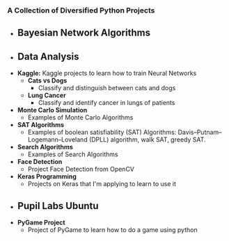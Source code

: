 ###  A Collection of Diversified Python Projects 

- **Bayesian Network Algorithms**
  - 
- **Data Analysis**
  - 
- **Kaggle:**
  Kaggle projects to learn how to train Neural Networks
  - **Cats vs Dogs**
    - Classify and distinguish between cats and dogs
  - **Lung Cancer**
    - Classify and identify cancer in lungs of patients
- **Monte Carlo Simulation**
  - Examples of Monte Carlo Algorithms
- **SAT Algorithms**
  - Examples of boolean satisfiability (SAT) Algorithms: Davis–Putnam–Logemann–Loveland (DPLL) algorithm, walk SAT, greedy SAT.
- **Search Algorithms**
  - Examples of Search Algorithms
- **Face Detection**
  - Project Face Detection from OpenCV
- **Keras Programming**
  - Projects on Keras that I'm applying to learn to use it
- **Pupil Labs Ubuntu**
  - 
- **PyGame Project**
  - Project of PyGame to learn how to do a game using python
